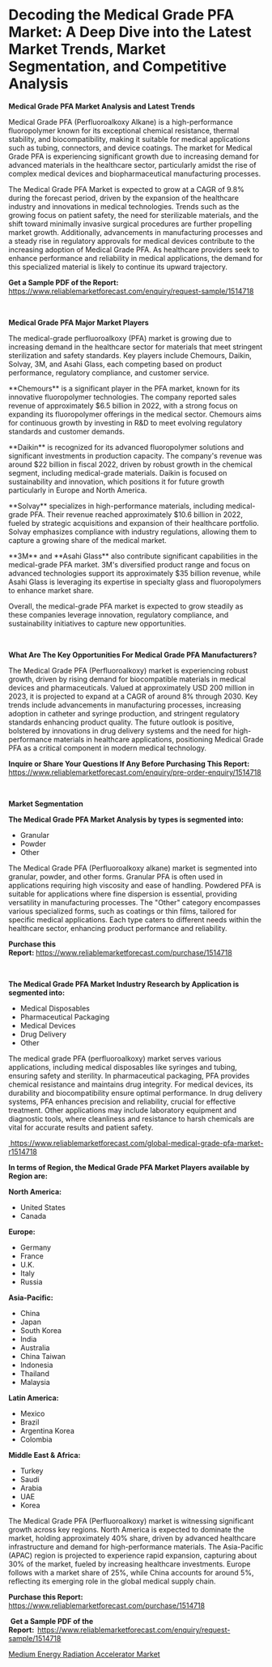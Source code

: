 <p><h1>Decoding the Medical Grade PFA Market: A Deep Dive into the Latest Market Trends, Market Segmentation, and Competitive Analysis</h1></p><p><strong>Medical Grade PFA Market Analysis and Latest Trends</strong></p>
<p><p>Medical Grade PFA (Perfluoroalkoxy Alkane) is a high-performance fluoropolymer known for its exceptional chemical resistance, thermal stability, and biocompatibility, making it suitable for medical applications such as tubing, connectors, and device coatings. The market for Medical Grade PFA is experiencing significant growth due to increasing demand for advanced materials in the healthcare sector, particularly amidst the rise of complex medical devices and biopharmaceutical manufacturing processes.</p><p>The Medical Grade PFA Market is expected to grow at a CAGR of 9.8% during the forecast period, driven by the expansion of the healthcare industry and innovations in medical technologies. Trends such as the growing focus on patient safety, the need for sterilizable materials, and the shift toward minimally invasive surgical procedures are further propelling market growth. Additionally, advancements in manufacturing processes and a steady rise in regulatory approvals for medical devices contribute to the increasing adoption of Medical Grade PFA. As healthcare providers seek to enhance performance and reliability in medical applications, the demand for this specialized material is likely to continue its upward trajectory.</p></p>
<p><strong>Get a Sample PDF of the Report:&nbsp;</strong> <a href="https://www.reliablemarketforecast.com/enquiry/request-sample/1514718?utm_campaign=1169&utm_medium=2&utm_source=Github&utm_content=ia&utm_term=17012025&utm_id=medical-grade-pfa">https://www.reliablemarketforecast.com/enquiry/request-sample/1514718</a></p>
<p>&nbsp;</p>
<p><strong>Medical Grade PFA Major Market Players</strong></p>
<p><p>The medical-grade perfluoroalkoxy (PFA) market is growing due to increasing demand in the healthcare sector for materials that meet stringent sterilization and safety standards. Key players include Chemours, Daikin, Solvay, 3M, and Asahi Glass, each competing based on product performance, regulatory compliance, and customer service.</p><p>**Chemours** is a significant player in the PFA market, known for its innovative fluoropolymer technologies. The company reported sales revenue of approximately $6.5 billion in 2022, with a strong focus on expanding its fluoropolymer offerings in the medical sector. Chemours aims for continuous growth by investing in R&D to meet evolving regulatory standards and customer demands.</p><p>**Daikin** is recognized for its advanced fluoropolymer solutions and significant investments in production capacity. The company's revenue was around $22 billion in fiscal 2022, driven by robust growth in the chemical segment, including medical-grade materials. Daikin is focused on sustainability and innovation, which positions it for future growth particularly in Europe and North America.</p><p>**Solvay** specializes in high-performance materials, including medical-grade PFA. Their revenue reached approximately $10.6 billion in 2022, fueled by strategic acquisitions and expansion of their healthcare portfolio. Solvay emphasizes compliance with industry regulations, allowing them to capture a growing share of the medical market.</p><p>**3M** and **Asahi Glass** also contribute significant capabilities in the medical-grade PFA market. 3M's diversified product range and focus on advanced technologies support its approximately $35 billion revenue, while Asahi Glass is leveraging its expertise in specialty glass and fluoropolymers to enhance market share.</p><p>Overall, the medical-grade PFA market is expected to grow steadily as these companies leverage innovation, regulatory compliance, and sustainability initiatives to capture new opportunities.</p></p>
<p>&nbsp;</p>
<p><strong>What Are The Key Opportunities For Medical Grade PFA Manufacturers?</strong></p>
<p><p>The Medical Grade PFA (Perfluoroalkoxy) market is experiencing robust growth, driven by rising demand for biocompatible materials in medical devices and pharmaceuticals. Valued at approximately USD 200 million in 2023, it is projected to expand at a CAGR of around 8% through 2030. Key trends include advancements in manufacturing processes, increasing adoption in catheter and syringe production, and stringent regulatory standards enhancing product quality. The future outlook is positive, bolstered by innovations in drug delivery systems and the need for high-performance materials in healthcare applications, positioning Medical Grade PFA as a critical component in modern medical technology.</p></p>
<p><strong>Inquire or Share Your Questions If Any Before Purchasing This Report:</strong> <a href="https://www.reliablemarketforecast.com/enquiry/pre-order-enquiry/1514718?utm_campaign=1169&utm_medium=2&utm_source=Github&utm_content=ia&utm_term=17012025&utm_id=medical-grade-pfa">https://www.reliablemarketforecast.com/enquiry/pre-order-enquiry/1514718</a></p>
<p>&nbsp;</p>
<p><strong>Market Segmentation</strong></p>
<p><strong>The Medical Grade PFA Market Analysis by types is segmented into:</strong></p>
<p><ul><li>Granular</li><li>Powder</li><li>Other</li></ul></p>
<p><p>The Medical Grade PFA (Perfluoroalkoxy alkane) market is segmented into granular, powder, and other forms. Granular PFA is often used in applications requiring high viscosity and ease of handling. Powdered PFA is suitable for applications where fine dispersion is essential, providing versatility in manufacturing processes. The "Other" category encompasses various specialized forms, such as coatings or thin films, tailored for specific medical applications. Each type caters to different needs within the healthcare sector, enhancing product performance and reliability.</p></p>
<p><strong>Purchase this Report:&nbsp;</strong><a href="https://www.reliablemarketforecast.com/purchase/1514718?utm_campaign=1169&utm_medium=2&utm_source=Github&utm_content=ia&utm_term=17012025&utm_id=medical-grade-pfa">https://www.reliablemarketforecast.com/purchase/1514718</a></p>
<p>&nbsp;</p>
<p><strong>The Medical Grade PFA Market Industry Research by Application is segmented into:</strong></p>
<p><ul><li>Medical Disposables</li><li>Pharmaceutical Packaging</li><li>Medical Devices</li><li>Drug Delivery</li><li>Other</li></ul></p>
<p><p>The medical grade PFA (perfluoroalkoxy) market serves various applications, including medical disposables like syringes and tubing, ensuring safety and sterility. In pharmaceutical packaging, PFA provides chemical resistance and maintains drug integrity. For medical devices, its durability and biocompatibility ensure optimal performance. In drug delivery systems, PFA enhances precision and reliability, crucial for effective treatment. Other applications may include laboratory equipment and diagnostic tools, where cleanliness and resistance to harsh chemicals are vital for accurate results and patient safety.</p></p>
<p><a href="https://www.reliablemarketforecast.com/global-medical-grade-pfa-market-r1514718?utm_campaign=1169&utm_medium=2&utm_source=Github&utm_content=ia&utm_term=17012025&utm_id=medical-grade-pfa">&nbsp;https://www.reliablemarketforecast.com/global-medical-grade-pfa-market-r1514718</a></p>
<p><strong>In terms of Region, the Medical Grade PFA Market Players available by Region are:</strong></p>
<p>
    <p> <strong> North America: </strong>
        <ul>
            <li>United States</li>
            <li>Canada</li>
        </ul>
        </p> 
    <p> <strong> Europe: </strong>
        <ul>
            <li>Germany</li>
            <li>France</li>
            <li>U.K.</li>
            <li>Italy</li>
            <li>Russia</li>
        </ul>
        </p> 
    <p> <strong> Asia-Pacific: </strong>
        <ul>
            <li>China</li>
            <li>Japan</li>
            <li>South Korea</li>
            <li>India</li>
            <li>Australia</li>
            <li>China Taiwan</li>
            <li>Indonesia</li>
            <li>Thailand</li>
            <li>Malaysia</li>
        </ul>
        </p> 
    <p> <strong> Latin America: </strong>
        <ul>
            <li>Mexico</li>
            <li>Brazil</li>
            <li>Argentina Korea</li>
            <li>Colombia</li>
        </ul>
        </p> 
    <p> <strong> Middle East & Africa: </strong>
        <ul>
            <li>Turkey</li>
            <li>Saudi</li>
            <li>Arabia</li>
            <li>UAE</li>
            <li>Korea</li>
        </ul>
    </p>
    </p>
<p><p>The Medical Grade PFA (Perfluoroalkoxy) market is witnessing significant growth across key regions. North America is expected to dominate the market, holding approximately 40% share, driven by advanced healthcare infrastructure and demand for high-performance materials. The Asia-Pacific (APAC) region is projected to experience rapid expansion, capturing about 30% of the market, fueled by increasing healthcare investments. Europe follows with a market share of 25%, while China accounts for around 5%, reflecting its emerging role in the global medical supply chain.</p></p>
<p><strong>Purchase this Report: </strong><a href="https://www.reliablemarketforecast.com/purchase/1514718?utm_campaign=1169&utm_medium=2&utm_source=Github&utm_content=ia&utm_term=17012025&utm_id=medical-grade-pfa">https://www.reliablemarketforecast.com/purchase/1514718</a></p>
<p>&nbsp;<strong>Get a Sample PDF of the Report:&nbsp;&nbsp;</strong><a href="https://www.reliablemarketforecast.com/enquiry/request-sample/1514718?utm_campaign=1169&utm_medium=2&utm_source=Github&utm_content=ia&utm_term=17012025&utm_id=medical-grade-pfa">https://www.reliablemarketforecast.com/enquiry/request-sample/1514718</a></p>
<p><strong></strong></p>
<p><p><a href="https://github.com/pizolina/Market-Research-Report-List-6/blob/main/medium-energy-radiation-accelerator-market.md?utm_campaign=1169&utm_medium=2&utm_source=Github&utm_content=ia&utm_term=17012025&utm_id=medical-grade-pfa">Medium Energy Radiation Accelerator Market</a></p></p>